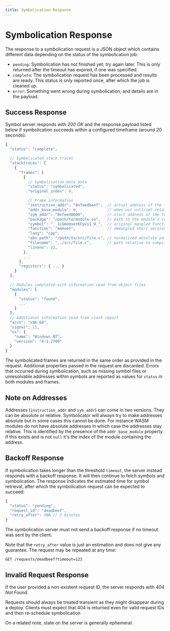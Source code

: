 ```yaml
---
title: Symbolication Response
---
```


# Symbolication Response

The response to a symbolication request is a JSON object which contains
different data depending on the status of the symbolication job:

- `pending`: Symbolication has not finished yet; try again later. This is only
  returned after the timeout has expired, if one was specified.
- `complete`: The symbolication request has been processed and results are
  ready. This status is only reported once, after which the job is cleaned up.
- `error`: Something went wrong during symbolication, and details are in the
  payload.

## Success Response

Symbol server responds with _200 OK_ and the response payload listed below if
symbolication succeeds within a configured timeframe (around 20 seconds):

```javascript
{
  "status": "complete",

  // Symbolicated stack traces
  "stacktraces": [
    {
      "frames": [
        {
          // Symbolication meta data
          "status": "symbolicated",
          "original_index": 0,

          // Frame information
          "instruction_addr": "0xfeedbeef",  // actual address of the frame
          "addr_base_module": 0,             // when not null/set relative mode
          "sym_addr": "0xfeed0000",          // start address of the function
          "package": "/path/to/module.so",   // path to the module's code file
          "symbol": "__1cGmemset6FpviI_0_",  // original mangled function name
          "function": "memset",              // demangled short version of symbol
          "lang": "cpp",
          "abs_path": "/path/to/src/file.c", // normalized absolute path
          "filename": "../src/file.c",       // path relative to compilation dir
          "lineno": 22,
        },
        ...
      ],
      "registers": { ... }
    }
  ],

  // Modules completed with information read from object files
  "modules": [
    {
      "status": "found",
      ...
    }
  ],
  // Additional information read from crash report
  "arch": "x86_64",
  "signal": 11,
  "os": {
    "name": "Windows NT",
    "version": "8.1.2700"
  }
}
```

The symbolicated frames are returned in the same order as provided in the
request. Additional properties passed in the request are discarded. Errors that
occurred during symbolication, such as missing symbol files or unresolvable
addresses within symbols are reported as values for `status` in both modules and
frames.

## Note on Addresses

Addresses (`instruction_addr` and `sym_addr`) can come in two versions. They
can be absolute or relative. Symbolicator will always try to make addresses
absolute but in some cases this cannot be done. For instance WASM modules do
not have absolute addresses in which case the addresses stay relative. This is
identified by the presence of the `addr_base_module` property. If this exists
and is not `null` it's the index of the module containing the address.

## Backoff Response

If symbolication takes longer than the threshold `timeout`, the server instead
responds with a backoff response. It will then continue to fetch symbols and
symbolication. The response indicates the estimated time for symbol retrieval,
after which the symbolication request can be expected to succeed:

```javascript
{
  "status": "pending",
  "request_id": "deadbeef",
  "retry_after": 300 // 5 minutes
}
```

The symbolication server must not send a backoff response if no timeout was sent
by the client.

Note that the `retry_after` value is just an estimation and does not give any
guarantee. The request may be repeated at any time:

    GET /requests/deadbeef?timeout=123

## Invalid Request Response

If the user provided a non-existent request ID, the server responds with _404
Not Found_.

Requests should always be treated transient as they might disappear during a
deploy. Clients must expect that 404 is returned even for valid request IDs and
then re-schedule symbolication

On a related note, state on the server is generally ephemeral.
